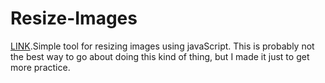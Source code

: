 # Resize-Images

[LINK](https://kxrn0.github.io/Resize-Images/).Simple tool for resizing images using javaScript. This is probably not the best way to go about doing this kind of thing, but I made it just to get more practice.